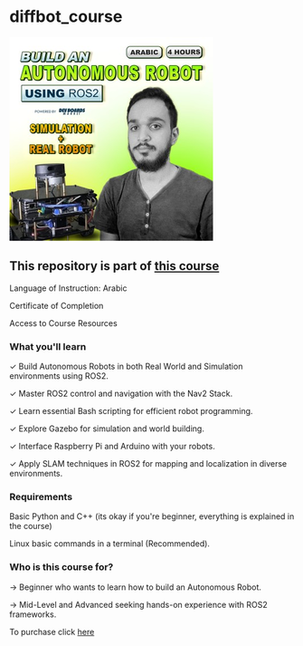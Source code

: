 # diffbot_course
![course](./ROS-Course-Thumb.jpg)
## This repository is part of [this course](https://devboardsmarket.com/products/autonomous-robot-using-ros2-arabic-course)
Language of Instruction: Arabic<p>
Certificate of Completion<p>
Access to Course Resources<p>

### What you'll learn<p>
✓ Build Autonomous Robots in both Real World and Simulation environments using ROS2.<p>
✓ Master ROS2 control and navigation with the Nav2 Stack.<p>
✓ Learn essential Bash scripting for efficient robot programming.<p>
✓ Explore Gazebo for simulation and world building.<p>
✓ Interface Raspberry Pi and Arduino with your robots.<p>
✓ Apply SLAM techniques in ROS2 for mapping and localization in diverse environments.<p>
### Requirements<p>
Basic Python and C++ (its okay if you're beginner, everything is explained in the course)<p>
Linux basic commands in a terminal (Recommended).<p>
### Who is this course for?<p>
→ Beginner who wants to learn how to build an Autonomous Robot.<p>
→ Mid-Level and Advanced seeking hands-on experience with ROS2 frameworks.<p>

To purchase click [here](https://devboardsmarket.com/products/autonomous-robot-using-ros2-arabic-course)
